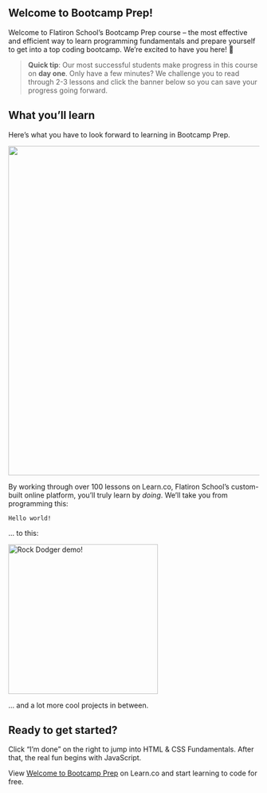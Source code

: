 ## Welcome to Bootcamp Prep!

Welcome to Flatiron School’s Bootcamp Prep course – the most effective and efficient way to learn programming fundamentals and prepare yourself to get into a top coding bootcamp. We’re excited to have you here! 
:tada:

> **Quick tip**: Our most successful students make progress in this course on **day one**. Only have a few minutes? We challenge you to read through 2-3 lessons and click the banner below so you can save your progress going forward.

## What you’ll learn

Here’s what you have to look forward to learning in Bootcamp Prep. 

  <img src="https://s3-us-west-2.amazonaws.com/curriculum-content/streamlined-onboarding/road+to+code.png" height="auto" width="660px"/>

By working through over 100 lessons on Learn.co, Flatiron School’s custom-built online platform, you’ll truly learn by *doing*. We’ll take you from programming this: 

`Hello world!`

... to this: 

<img src="https://curriculum-content.s3.amazonaws.com/web-development/bootcamp_prep/rock_dodger.gif" alt="Rock Dodger demo!" width="300px" height="auto"/>

… and a lot more cool projects in between. 

## Ready to get started?
Click “I’m done” on the right to jump into HTML & CSS Fundamentals. After that, the real fun begins with JavaScript.

<p class='util--hide'>View <a href='https://learn.co/lessons/welcome-to-bootcamp-prep'>Welcome to Bootcamp Prep</a> on Learn.co and start learning to code for free.</p>
